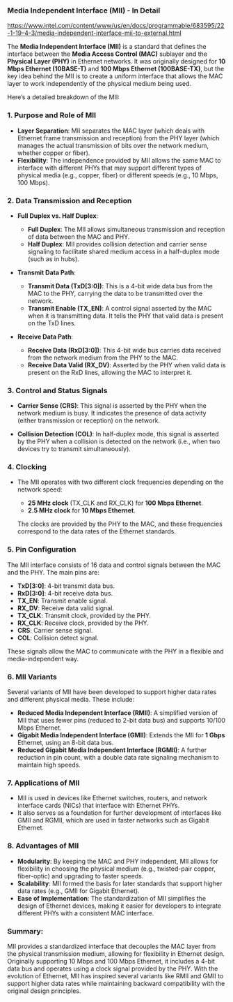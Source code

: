 ### **Media Independent Interface (MII) - In Detail**

https://www.intel.com/content/www/us/en/docs/programmable/683595/22-1-19-4-3/media-independent-interface-mii-to-external.html

The **Media Independent Interface (MII)** is a standard that defines the interface between the **Media Access Control (MAC)** sublayer and the **Physical Layer (PHY)** in Ethernet networks. It was originally designed for **10 Mbps Ethernet (10BASE-T)** and **100 Mbps Ethernet (100BASE-TX)**, but the key idea behind the MII is to create a uniform interface that allows the MAC layer to work independently of the physical medium being used.

Here’s a detailed breakdown of the MII:

### 1. **Purpose and Role of MII**
- **Layer Separation**: MII separates the MAC layer (which deals with Ethernet frame transmission and reception) from the PHY layer (which manages the actual transmission of bits over the network medium, whether copper or fiber).
- **Flexibility**: The independence provided by MII allows the same MAC to interface with different PHYs that may support different types of physical media (e.g., copper, fiber) or different speeds (e.g., 10 Mbps, 100 Mbps).

### 2. **Data Transmission and Reception**
- **Full Duplex vs. Half Duplex**:
  - **Full Duplex**: The MII allows simultaneous transmission and reception of data between the MAC and PHY.
  - **Half Duplex**: MII provides collision detection and carrier sense signaling to facilitate shared medium access in a half-duplex mode (such as in hubs).
  
- **Transmit Data Path**:
  - **Transmit Data (TxD[3:0])**: This is a 4-bit wide data bus from the MAC to the PHY, carrying the data to be transmitted over the network.
  - **Transmit Enable (TX_EN)**: A control signal asserted by the MAC when it is transmitting data. It tells the PHY that valid data is present on the TxD lines.
  
- **Receive Data Path**:
  - **Receive Data (RxD[3:0])**: This 4-bit wide bus carries data received from the network medium from the PHY to the MAC.
  - **Receive Data Valid (RX_DV)**: Asserted by the PHY when valid data is present on the RxD lines, allowing the MAC to interpret it.

### 3. **Control and Status Signals**
- **Carrier Sense (CRS)**: This signal is asserted by the PHY when the network medium is busy. It indicates the presence of data activity (either transmission or reception) on the network.
  
- **Collision Detection (COL)**: In half-duplex mode, this signal is asserted by the PHY when a collision is detected on the network (i.e., when two devices try to transmit simultaneously).

### 4. **Clocking**
- The MII operates with two different clock frequencies depending on the network speed:
  - **25 MHz clock** (TX_CLK and RX_CLK) for **100 Mbps Ethernet**.
  - **2.5 MHz clock** for **10 Mbps Ethernet**.

  The clocks are provided by the PHY to the MAC, and these frequencies correspond to the data rates of the Ethernet standards.

### 5. **Pin Configuration**
The MII interface consists of 16 data and control signals between the MAC and the PHY. The main pins are:
- **TxD[3:0]**: 4-bit transmit data bus.
- **RxD[3:0]**: 4-bit receive data bus.
- **TX_EN**: Transmit enable signal.
- **RX_DV**: Receive data valid signal.
- **TX_CLK**: Transmit clock, provided by the PHY.
- **RX_CLK**: Receive clock, provided by the PHY.
- **CRS**: Carrier sense signal.
- **COL**: Collision detect signal.
  
These signals allow the MAC to communicate with the PHY in a flexible and media-independent way.

### 6. **MII Variants**
Several variants of MII have been developed to support higher data rates and different physical media. These include:
- **Reduced Media Independent Interface (RMII)**: A simplified version of MII that uses fewer pins (reduced to 2-bit data bus) and supports 10/100 Mbps Ethernet.
- **Gigabit Media Independent Interface (GMII)**: Extends the MII for **1 Gbps** Ethernet, using an 8-bit data bus.
- **Reduced Gigabit Media Independent Interface (RGMII)**: A further reduction in pin count, with a double data rate signaling mechanism to maintain high speeds.
  
### 7. **Applications of MII**
- MII is used in devices like Ethernet switches, routers, and network interface cards (NICs) that interface with Ethernet PHYs.
- It also serves as a foundation for further development of interfaces like GMII and RGMII, which are used in faster networks such as Gigabit Ethernet.

### 8. **Advantages of MII**
- **Modularity**: By keeping the MAC and PHY independent, MII allows for flexibility in choosing the physical medium (e.g., twisted-pair copper, fiber-optic) and upgrading to faster speeds.
- **Scalability**: MII formed the basis for later standards that support higher data rates (e.g., GMII for Gigabit Ethernet).
- **Ease of Implementation**: The standardization of MII simplifies the design of Ethernet devices, making it easier for developers to integrate different PHYs with a consistent MAC interface.

### Summary:
MII provides a standardized interface that decouples the MAC layer from the physical transmission medium, allowing for flexibility in Ethernet design. Originally supporting 10 Mbps and 100 Mbps Ethernet, it includes a 4-bit data bus and operates using a clock signal provided by the PHY. With the evolution of Ethernet, MII has inspired several variants like RMII and GMII to support higher data rates while maintaining backward compatibility with the original design principles.
